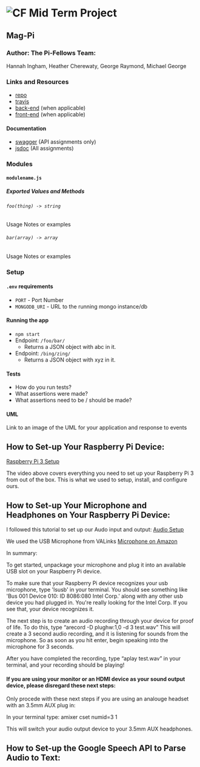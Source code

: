 ![CF](http://i.imgur.com/7v5ASc8.png) Mid Term Project
=================================================

## Mag-Pi

### Author: The Pi-Fellows Team: 
Hannah Ingham, Heather Cherewaty, George Raymond, Michael George

### Links and Resources
* [repo](https://github.com/pi-assistant/pi-fellow)
* [travis](http://xyz.com)
* [back-end](http://xyz.com) (when applicable)
* [front-end](http://xyz.com) (when applicable)

#### Documentation
* [swagger](http://xyz.com) (API assignments only)
* [jsdoc](http://xyz.com) (All assignments)

### Modules
#### `modulename.js`
##### Exported Values and Methods

###### `foo(thing) -> string`
Usage Notes or examples

###### `bar(array) -> array`
Usage Notes or examples

### Setup
#### `.env` requirements
* `PORT` - Port Number
* `MONGODB_URI` - URL to the running mongo instance/db

#### Running the app
* `npm start`
* Endpoint: `/foo/bar/`
  * Returns a JSON object with abc in it.
* Endpoint: `/bing/zing/`
  * Returns a JSON object with xyz in it.
  
#### Tests
* How do you run tests?
* What assertions were made?
* What assertions need to be / should be made?

#### UML
Link to an image of the UML for your application and response to events

## How to Set-up Your Raspberry Pi Device:
[Raspberry Pi 3 Setup](https://www.google.com/search?q=raspberry+pi+getting+started&rlz=1C1CHBF_enUS749US749&oq=raspb&aqs=chrome.0.69i59j0j69i60j69i59j69i57j69i60.1520j0j9&sourceid=chrome&ie=UTF-8#kpvalbx=1)

The video above covers everything you need to set up your Raspberry Pi 3 from out of the box. This is what we used to setup, install, and configure ours. 


## How to Set-up Your Microphone and Headphones on Your Raspberry Pi Device:
I followed this tutorial to set up our Audo input and output: [Audio Setup](https://maker.pro/raspberry-pi/tutorial/the-best-voice-recognition-software-for-raspberry-pi)

We used the USB Microphone from VALinks [Microphone on Amazon](https://www.amazon.com/VAlinks-Microphone-Recording-Compatible-Raspberry/dp/B014MASID4)

In summary:

To get started, unpackage your microphone and plug it into an available USB slot on your Raspberry Pi device. 

To make sure that your Raspberry Pi device recognizes your usb microphone, type 'lsusb' in your terminal. 
You should see something like 'Bus 001 Device 010: ID 8086:080 Intel Corp.' along with any other usb device you had plugged in. 
You're really looking for the Intel Corp. If you see that, your device recognizes it. 

The next step is to create an audio recording through your device for proof of life. To do this, type “arecord -D plughw:1,0 -d 3 test.wav”
This will create a 3 second audio recording, and it is listening for sounds from the microphone. So as soon as you hit enter, begin speaking into the microphone for 3 seconds. 

After you have completed the recording, type “aplay test.wav” in your terminal, and your recording should be playing!

#### If you are using your monitor or an HDMI device as your sound output device, please disregard these next steps:
Only procede with these next steps if you are using an analouge headset with an 3.5mm AUX plug in:

In your terminal type:
  amixer cset numid=3 1

This will switch your audio output device to your 3.5mm AUX headphones.




## How to Set-up the Google Speech API to Parse Audio to Text: 